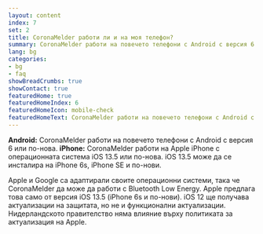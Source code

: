 ```yaml
---
layout: content
index: 7
set: 2
title: CoronaMelder работи ли и на моя телефон?
summary: CoronaMelder работи на повечето телефони с Android с версия 6 или по-нова и на iPhone с iOS 13.5 или по-нова.
lang: bg
categories:
- bg
- faq
showBreadCrumbs: true
showContact: true
featuredHome: true
featuredHomeIndex: 6
featuredHomeIcon: mobile-check
featuredHomeText: CoronaMelder работи на повечето телефони с Android с версия 6 или по-нова и на iPhone с iOS 13.5 или по-нова.
---
```


**Android:** CoronaMelder работи на повечето телефони с Android с версия 6 или по-нова. 
**iPhone:** CoronaMelder работи на Apple iPhone с операционната система iOS 13.5 или по-нова. 
iOS 13.5 може да се инсталира на iPhone 6s, iPhone SE и по-нови. 

Apple и Google са адаптирали своите операционни системи, така че CoronaMelder да може да работи с Bluetooth Low Energy. Apple предлага това само от версия iOS 13.5 (iPhone 6s и по-нови). iOS 12 ще получава актуализации на защитата, но не и функционални актуализации. 
Нидерландското правителство няма влияние върху политиката за актуализация на Apple.
